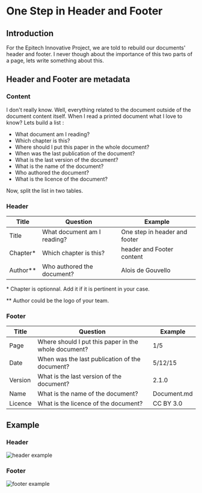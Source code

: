 # One Step in Header and Footer

## Introduction

For the Epitech Innovative Project, we are told to rebuild our documents' header and footer. I never though about the importance of this two parts of a page, lets write something about this.

## Header and Footer are metadata

### Content

I don't really know. Well, everything related to the document outside of the document content itself. When I read a printed document what I love to know? Lets build a list :

* What document am I reading?
* Which chapter is this?
* Where should I put this paper in the whole document?
* When was the last publication of the document?
* What is the last version of the document?
* What is the name of the document?
* Who authored the document?
* What is the licence of the document?

Now, split the list in two tables.

### Header

Title | Question | Example
----- | -------- | -------
Title | What document am I reading? | One step in header and footer
Chapter\* | Which chapter is this? | header and Footer content
Author\*\* | Who authored the document? | Alois de Gouvello

\* Chapter is optionnal. Add it if it is pertinent in your case. 

\*\* Author could be the logo of your team.

### Footer

Title | Question | Example
----- | -------- | -------
Page | Where should I put this paper in the whole document? | 1/5
Date | When was the last publication of the document? | 5/12/15
Version | What is the last version of the document? | 2.1.0
Name | What is the name of the document? | Document.md
Licence | What is the licence of the document? | CC BY 3.0

## Example

### Header

![header example](http://i.imgur.com/brs0sh8.png)

### Footer

![footer example](http://i.imgur.com/TZ3GUIM.png)



